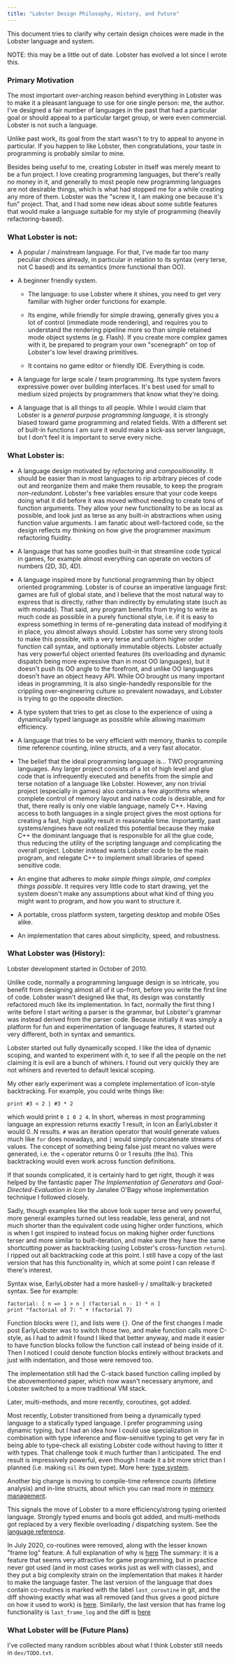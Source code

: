 ```yaml
---
title: "Lobster Design Philosophy, History, and Future"
---
```


This document tries to clarify why certain design choices were made in the
Lobster language and system.

NOTE: this may be a little out of date. Lobster has evolved a lot since I
wrote this.

### Primary Motivation

The most important over-arching reason behind everything in Lobster was to make
it a pleasant language to use for one single person: me, the author. I've
designed a fair number of languages in the past that had a particular goal or
should appeal to a particular target group, or were even commercial. Lobster is
not such a language.

Unlike past work, its goal from the start wasn't to try to appeal to anyone in
particular. If you happen to like Lobster, then congratulations, your taste in
programming is probably similar to mine.

Besides being useful to me, creating Lobster in itself was merely meant to be a
fun project. I love creating programming languages, but there's really no money
in it, and generally to most people new programming languages are not desirable
things, which is what had stopped me for a while creating any more of them.
Lobster was the "screw it, I am making one because it's fun" project. That, and
I had some new ideas about some subtle features that would make a language
suitable for my style of programming (heavily refactoring-based).

### What Lobster is not:

-   A popular / mainstream language. For that, I've made far too many peculiar
    choices already, in particular in relation to its syntax (very terse, not C
    based) and its semantics (more functional than OO).

-   A beginner friendly system.

    -   The language: to use Lobster where it shines, you need to get very
        familiar with higher order functions for example.

    -   Its engine, while friendly for simple drawing, generally gives you a lot
        of control (immediate mode rendering), and requires you to understand
        the rendering pipeline more so than simple retained mode object systems
        (e.g. Flash). If you create more complex games with it, be prepared to
        program your own "scenegraph" on top of Lobster's low level drawing
        primitives.

    -   It contains no game editor or friendly IDE. Everything is code.

-   A language for large scale / team programming. Its type system favors
    expressive power over building interfaces. It's best used for small to
    medium sized projects by programmers that know what they're doing.

-   A language that is all things to all people. While I would claim that
    Lobster is a *general purpose programming language*, it is strongly biased
    toward game programming and related fields. With a different set of built-in
    functions I am sure it would make a kick-ass server language, but I don't
    feel it is important to serve every niche.

### What Lobster is:

-   A language design motivated by *refactoring* and *compositionality*. It
    should be easier than in most languages to rip arbitrary pieces of code out
    and reorganize them and make them reusable, to keep the program
    *non-redundant*. Lobster's free variables ensure that your code keeps doing
    what it did before it was moved without needing to create tons of function
    arguments. They allow your new functionality to be as local as possible, and
    look just as terse as any built-in abstractions when using function value
    arguments. I am fanatic about well-factored code, so the design reflects my
    thinking on how give the programmer maximum refactoring fluidity.

-   A language that has some goodies built-in that streamline code typical in
    games, for example almost everything can operate on vectors of numbers
    (2D, 3D, 4D).

-   A language inspired more by functional programming than by object oriented
    programming. Lobster is of course an imperative language first: games are
    full of global state, and I believe that the most natural way to express
    that is directly, rather than indirectly by emulating state (such as with
    monads). That said, any program benefits from trying to write as much code
    as possible in a purely functional style, i.e. if it is easy to express
    something in terms of re-generating data instead of modifying it in place,
    you almost always should. Lobster has some very strong tools to make this
    possible, with a very terse and uniform higher order function call syntax,
    and optionally immutable objects.
    Lobster actually has very powerful object oriented features (its overloading
    and dynamic dispatch being more expressive than in most OO
    languages), but it doesn't push its OO angle to the forefront, and unlike
    OO languages doesn't have an object heavy API. While OO brought us many
    important ideas in programming, it is also single-handedly responsible for
    the crippling over-engineering culture so prevalent nowadays, and Lobster is
    trying to go the opposite direction.

-   A type system that tries to get as close to the experience of using a
    dynamically typed language as possible while allowing maximum efficiency.

-   A language that tries to be very efficient with memory, thanks to
    compile time reference counting, inline structs, and a very fast allocator.

-   The belief that the ideal programming language is... TWO programming
    languages. Any larger project consists of a lot of high level and glue code
    that is infrequently executed and benefits from the simple and terse
    notation of a language like Lobster. However, any non trivial project
    (especially in games) also contains a few algorithms where complete control
    of memory layout and native code is desirable, and for that, there really is
    only one viable language, namely C++. Having access to both languages in a
    single project gives the most options for creating a fast, high quality
    result in reasonable time. Importantly, past systems/engines have not
    realized this potential because they make C++ the dominant language that is
    responsible for all the glue code, thus reducing the utility of the
    scripting language and complicating the overall project. Lobster instead
    wants Lobster code to be the main program, and relegate C++ to implement
    small libraries of speed sensitive code.

-   An engine that adheres to *make simple things simple, and complex things
    possible*. It requires very little code to start drawing, yet the system
    doesn't make any assumptions about what kind of thing you might want to
    program, and how you want to structure it.

-   A portable, cross platform system, targeting desktop and mobile OSes alike.

-   An implementation that cares about simplicity, speed, and robustness.

### What Lobster was (History):

Lobster development started in October of 2010.

Unlike code, normally a programming language design is so intricate, you benefit
from designing almost all of it up-front, before you write the first line of
code. Lobster wasn't designed like that, its design was constantly refactored
much like its implementation. In fact, normally the first thing I write before
I start writing a parser is the grammar, but Lobster's grammar was instead
derived from the parser code. Because initially it was simply a platform for fun
and experimentation of language features, it started out very different, both in
syntax and semantics.

Lobster started out fully dynamically scoped. I like the idea of dynamic
scoping, and wanted to experiment with it, to see if all the people on the net
claiming it is evil are a bunch of whiners. I found out very quickly they are
not whiners and reverted to default lexical scoping.

My other early experiment was a complete implementation of Icon-style
backtracking. For example, you could write things like:

~~~~~~~~~~~~~~~~~~~~~~~~~~~~~~~~~~~~~~~~~~~~~~~~~~~~~~~~~~~~~~~~~~~~~~~~~~~~~~~~
print #3 < 2 | #3 * 2
~~~~~~~~~~~~~~~~~~~~~~~~~~~~~~~~~~~~~~~~~~~~~~~~~~~~~~~~~~~~~~~~~~~~~~~~~~~~~~~~

which would print `0 1 0 2 4`. In short, whereas in most programming language an
expression returns exactly 1 result, in Icon an EarlyLobster it would 0..N
results. `#` was an iteration operator that would generate values much like
`for` does nowadays, and `|` would simply concatenate streams of values. The
concept of something being false just meant no values were generated, i.e. the
`<` operator returns 0 or 1 results (the lhs). This backtracking would even work
across function definitions.

If that sounds complicated, it is certainly hard to get right, though it was
helped by the fantastic paper *The Implementation of Generators and
Goal-Directed-Evaluation in Icon* by Janalee O'Bagy whose implementation
technique I followed closely.

Sadly, though examples like the above look super terse and very powerful, more
general examples turned out less readable, less general, and not much shorter
than the equivalent code using higher order functions, which is when I got
inspired to instead focus on making higher order functions terser and more
similar to built-iteration, and make sure they have the same shortcutting power
as backtracking (using Lobster's cross-function `return`). I ripped out all
backtracking code at this point. I still have a copy of the last version that
has this functionality in, which at some point I can release if there's
interest.

Syntax wise, EarlyLobster had a more haskell-y / smalltalk-y bracketed syntax.
See for example:

~~~~~~~~~~~~~~~~~~~~~~~~~~~~~~~~~~~~~~~~~~~~~~~~~~~~~~~~~~~~~~~~~~~~~~~~~~~~~~~~
factorial: [ n => 1 > n | (factorial n - 1) * n ]
print "factorial of 7: " + (factorial 7)
~~~~~~~~~~~~~~~~~~~~~~~~~~~~~~~~~~~~~~~~~~~~~~~~~~~~~~~~~~~~~~~~~~~~~~~~~~~~~~~~

Function blocks were `[]`, and lists were `{}`. One of the first changes I made
post EarlyLobster was to switch those two, and make function calls more C-style,
as I had to admit I found I liked that better anyway, and made it easier to have
function blocks follow the function call instead of being inside of it. Then I
noticed I could denote function blocks entirely without brackets and just with
indentation, and those were removed too.

The implementation still had the C-stack based function calling implied by the
abovementioned paper, which now wasn't necessary anymore, and Lobster switched
to a more traditional VM stack.

Later, multi-methods, and more recently, coroutines, got added.

Most recently, Lobster transitioned from being a dynamically typed language to a
statically typed language. I prefer programming using dynamic typing, but I had
an idea how I could use specialization in combination with type inference and
flow-sensitive typing to get very far in being able to type-check all existing
Lobster code without having to litter it with types. That challenge took it much
further than I anticipated. The end result is impressively powerful, even though
I made it a bit more strict than I planned (i.e. making `nil` its own type).
More here: [type system](type_checker.html).

Another big change is moving to compile-time reference counts (lifetime
analysis) and in-line structs, about which you can read more in
[memory management](memory_management.html).

This signals the move of Lobster to a more efficiency/strong typing oriented language.
Strongly typed enums and bools got added, and multi-methods got replaced by a very
flexible overloading / dispatching system.
See the [language reference](language_reference.html).

In July 2020, co-routines were removed, along with the lesser known "frame log"
feature. A full explanation of why is
[here](https://github.com/aardappel/lobster/issues/100)
The summary: it is a feature that seems very attractive for game programming,
but in practice never got used (and in most cases works just as well with
classes), and they put a big complexity strain on the implementation that
makes it harder to make the language faster.
The last version of the language that does contain co-routines is marked
with the label `last_coroutine` in git, and the diff showing exactly what
was all removed (and thus gives a good picture on how it used to work) is
[here](https://github.com/aardappel/lobster/commit/9483b7026419fdce5421d22b2181e77e666daf82).
Similarly, the last version that has frame log functionality is `last_frame_log`
and the diff is
[here](https://github.com/aardappel/lobster/commit/274f76ca1f36742469090befbdb7d7eaa108af8f)

### What Lobster will be (Future Plans)

I've collected many random scribbles about what I think Lobster still needs in
`dev/TODO.txt`.
